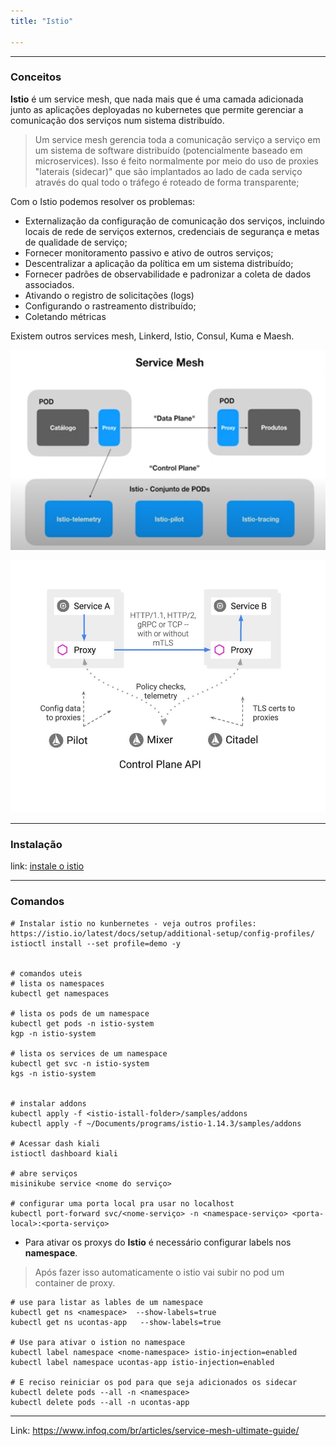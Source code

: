 ```yaml
---
title: "Istio"

---
```


---

### Conceitos

**Istio** é um service mesh, que nada mais que é uma camada adicionada junto as aplicações deployadas no kubernetes que permite gerenciar a comunicação dos serviços num sistema distribuído.

> Um service mesh gerencia toda a comunicação serviço a serviço em um sistema de software distribuído (potencialmente baseado em microservices). Isso é feito normalmente por meio do uso de proxies "laterais (sidecar)" que são implantados ao lado de cada serviço através do qual todo o tráfego é roteado de forma transparente;

Com o Istio podemos resolver os problemas:

- Externalização da configuração de comunicação dos serviços, incluindo locais de rede de serviços externos, credenciais de segurança e metas de qualidade de serviço;
- Fornecer monitoramento passivo e ativo de outros serviços;
- Descentralizar a aplicação da política em um sistema distribuído;
- Fornecer padrões de observabilidade e padronizar a coleta de dados associados.
- Ativando o registro de solicitações (logs)
- Configurando o rastreamento distribuído;
- Coletando métricas

Existem outros services mesh, Linkerd, Istio, Consul, Kuma e Maesh.

![image-20220813165959337](assets/image-20220813165959337.png)

![img](assets/83image1-1595613674037.jpg)

---

### Instalação

link: [instale o istio](https://istio.io/latest/docs/setup/getting-started/)

---

### Comandos

```shell
# Instalar istio no kunbernetes - veja outros profiles: https://istio.io/latest/docs/setup/additional-setup/config-profiles/
istioctl install --set profile=demo -y 


# comandos uteis
# lista os namespaces
kubectl get namespaces

# lista os pods de um namespace
kubectl get pods -n istio-system
kgp -n istio-system

# lista os services de um namespace
kubectl get svc -n istio-system
kgs -n istio-system


# instalar addons 
kubectl apply -f <istio-istall-folder>/samples/addons
kubectl apply -f ~/Documents/programs/istio-1.14.3/samples/addons

# Acessar dash kiali 
istioctl dashboard kiali

# abre serviços
misinikube service <nome do serviço>

# configurar uma porta local pra usar no localhost
kubectl port-forward svc/<nome-serviço> -n <namespace-serviço> <porta-local>:<porta-serviço>
```

- Para ativar os proxys do **Istio** é necessário configurar labels nos **namespace**.

> Após fazer isso automaticamente o istio vai subir no pod um container de proxy.

```shell
# use para listar as lables de um namespace
kubectl get ns <namespace>  --show-labels=true
kubectl get ns ucontas-app   --show-labels=true

# Use para ativar o istion no namespace
kubectl label namespace <nome-namespace> istio-injection=enabled
kubectl label namespace ucontas-app istio-injection=enabled

# E reciso reiniciar os pod para que seja adicionados os sidecar
kubectl delete pods --all -n <namespace>
kubectl delete pods --all -n ucontas-app
```

---

Link: https://www.infoq.com/br/articles/service-mesh-ultimate-guide/
